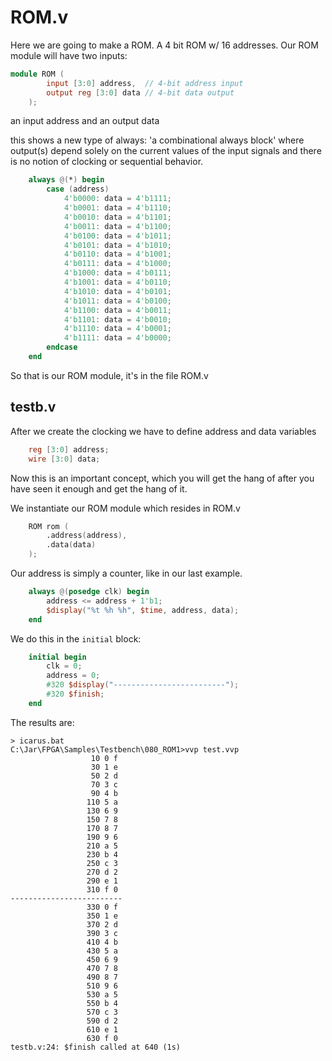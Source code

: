 # ROM.v
Here we are going to make a ROM. A 4 bit ROM w/ 16 addresses. Our ROM module will have two inputs:
```verilog
module ROM (
        input [3:0] address,  // 4-bit address input
        output reg [3:0] data // 4-bit data output
    );
```
an input address and an output data

this shows a new type of always: 'a combinational always block' where output(s) depend solely on the current values of the input signals and there is no notion of clocking or sequential behavior. 

```verilog
    always @(*) begin
        case (address)
            4'b0000: data = 4'b1111; 
            4'b0001: data = 4'b1110; 
            4'b0010: data = 4'b1101; 
            4'b0011: data = 4'b1100;
            4'b0100: data = 4'b1011; 
            4'b0101: data = 4'b1010; 
            4'b0110: data = 4'b1001; 
            4'b0111: data = 4'b1000;
            4'b1000: data = 4'b0111; 
            4'b1001: data = 4'b0110; 
            4'b1010: data = 4'b0101; 
            4'b1011: data = 4'b0100;
            4'b1100: data = 4'b0011; 
            4'b1101: data = 4'b0010; 
            4'b1110: data = 4'b0001; 
            4'b1111: data = 4'b0000;
        endcase
    end
```
So that is our ROM module, it's in the file ROM.v

## testb.v 

After we create the clocking we have to define address and data variables

```verilog
    reg [3:0] address;
    wire [3:0] data;
```
Now this is an important concept, which you will get the hang of after you have seen it enough and get the hang of it.

We instantiate our ROM module which resides in ROM.v

```verilog
    ROM rom (
        .address(address),
        .data(data)
    );
```
Our address is simply a counter, like in our last example.  

```verilog
    always @(posedge clk) begin
        address <= address + 1'b1;
        $display("%t %h %h", $time, address, data);
    end
```
We do this in the `initial` block:

```verilog
    initial begin
        clk = 0;
        address = 0;
        #320 $display("-------------------------");
        #320 $finish;
    end
```
The results are:
```
> icarus.bat
C:\Jar\FPGA\Samples\Testbench\080_ROM1>vvp test.vvp
                  10 0 f
                  30 1 e
                  50 2 d
                  70 3 c
                  90 4 b
                 110 5 a
                 130 6 9
                 150 7 8
                 170 8 7
                 190 9 6
                 210 a 5
                 230 b 4
                 250 c 3
                 270 d 2
                 290 e 1
                 310 f 0
-------------------------
                 330 0 f
                 350 1 e
                 370 2 d
                 390 3 c
                 410 4 b
                 430 5 a
                 450 6 9
                 470 7 8
                 490 8 7
                 510 9 6
                 530 a 5
                 550 b 4
                 570 c 3
                 590 d 2
                 610 e 1
                 630 f 0
testb.v:24: $finish called at 640 (1s)
```
